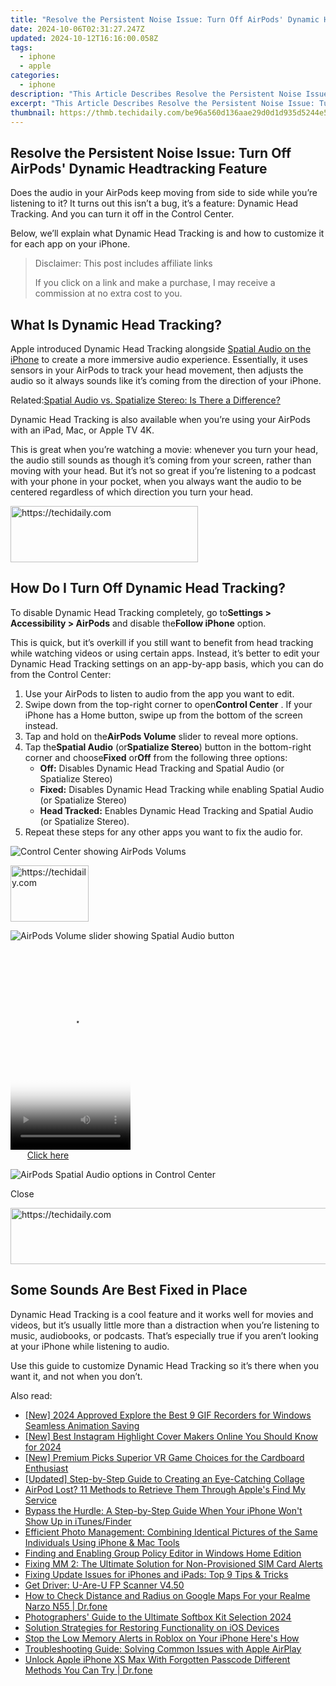 ```yaml
---
title: "Resolve the Persistent Noise Issue: Turn Off AirPods' Dynamic Headtracking Feature"
date: 2024-10-06T02:31:27.247Z
updated: 2024-10-12T16:16:00.058Z
tags:
  - iphone
  - apple
categories:
  - iphone
description: "This Article Describes Resolve the Persistent Noise Issue: Turn Off AirPods' Dynamic Headtracking Feature"
excerpt: "This Article Describes Resolve the Persistent Noise Issue: Turn Off AirPods' Dynamic Headtracking Feature"
thumbnail: https://thmb.techidaily.com/be96a560d136aae29d0d1d935d5244e5292b9067e58872c0b73ef94229888129.jpg
---
```


## Resolve the Persistent Noise Issue: Turn Off AirPods' Dynamic Headtracking Feature

 Does the audio in your AirPods keep moving from side to side while you’re listening to it? It turns out this isn’t a bug, it’s a feature: Dynamic Head Tracking. And you can turn it off in the Control Center.

 Below, we’ll explain what Dynamic Head Tracking is and how to customize it for each app on your iPhone.

>  Disclaimer: This post includes affiliate links
>
>  If you click on a link and make a purchase, I may receive a commission at no extra cost to you.
>

## What Is Dynamic Head Tracking?

 Apple introduced Dynamic Head Tracking alongside [Spatial Audio on the iPhone](https://www.makeuseof.com/what-is-spatial-audio/) to create a more immersive audio experience. Essentially, it uses sensors in your AirPods to track your head movement, then adjusts the audio so it always sounds like it’s coming from the direction of your iPhone.

 Related:[Spatial Audio vs. Spatialize Stereo: Is There a Difference?](https://www.makeuseof.com/spatial-audio-vs-spatialize-stereo/)

 Dynamic Head Tracking is also available when you’re using your AirPods with an iPad, Mac, or Apple TV 4K.

 This is great when you’re watching a movie: whenever you turn your head, the audio still sounds as though it’s coming from your screen, rather than moving with your head. But it’s not so great if you’re listening to a podcast with your phone in your pocket, when you always want the audio to be centered regardless of which direction you turn your head.

<!-- affiliate ads begin -->
<a href="https://aligracehair.sjv.io/c/5597632/1896527/19272" target="_top" id="1896527">
  <img src="//a.impactradius-go.com/display-ad/19272-1896527" border="0" alt="https://techidaily.com" width="300" height="90"/>
</a>
<img height="0" width="0" src="https://aligracehair.sjv.io/i/5597632/1896527/19272" style="position:absolute;visibility:hidden;" border="0" />
<!-- affiliate ads end -->

## How Do I Turn Off Dynamic Head Tracking?

 To disable Dynamic Head Tracking completely, go to**Settings > Accessibility > AirPods** and disable the**Follow iPhone** option.

 This is quick, but it’s overkill if you still want to benefit from head tracking while watching videos or using certain apps. Instead, it’s better to edit your Dynamic Head Tracking settings on an app-by-app basis, which you can do from the Control Center:

1. Use your AirPods to listen to audio from the app you want to edit.
2. Swipe down from the top-right corner to open**Control Center** . If your iPhone has a Home button, swipe up from the bottom of the screen instead.
3. Tap and hold on the**AirPods Volume** slider to reveal more options.
4. Tap the**Spatial Audio** (or**Spatialize Stereo**) button in the bottom-right corner and choose**Fixed** or**Off** from the following three options:  
   * **Off:** Disables Dynamic Head Tracking and Spatial Audio (or Spatialize Stereo)  
   * **Fixed:** Disables Dynamic Head Tracking while enabling Spatial Audio (or Spatialize Stereo)  
   * **Head Tracked:** Enables Dynamic Head Tracking and Spatial Audio (or Spatialize Stereo).
5. Repeat these steps for any other apps you want to fix the audio for.

![Control Center showing AirPods Volums](https://static1.makeuseofimages.com/wordpress/wp-content/uploads/2021/12/Control-Center-showing-AirPods-Volums.jpg)

<!-- affiliate ads begin -->
<a href="https://aligracehair.sjv.io/c/5597632/2135395/19272" target="_top" id="2135395">
  <img src="//a.impactradius-go.com/display-ad/19272-2135395" border="0" alt="https://techidaily.com" width="125" height="90"/>
</a>
<img height="0" width="0" src="https://aligracehair.sjv.io/i/5597632/2135395/19272" style="position:absolute;visibility:hidden;" border="0" />
<!-- affiliate ads end -->

![AirPods Volume slider showing Spatial Audio button](https://static1.makeuseofimages.com/wordpress/wp-content/uploads/2021/12/AirPods-Volume-slider-showing-Spatial-Audio-button.jpg)

<!-- affiliate ads begin -->
<span id="1702748">
					<video width="192" height="320" style="cursor:pointer"
           poster="//a.impactradius-go.com/display-clicktoplayimage/1702748.png"
           onclick="if(!this.playClicked){this.play();this.setAttribute('controls',true);this.playClicked=true;}">
	   <source src="//a.impactradius-go.com/display-ad/18544-1702748">
	   <img src="//a.impactradius-go.com/display-clicktoplayimage/1702748.png" style="border: none; height: 100%; width: 100%; object-fit: contain">
	</video>
	<div style="width:120px;text-align:center"><a href="javascript:window.open(decodeURIComponent('https%3A%2F%2Ftwopages.pxf.io%2Fc%2F5597632%2F1702748%2F18544'), '_blank');void(0);">Click here</a></div>
</span>
<img height="0" width="0" src="https://imp.pxf.io/i/5597632/1702748/18544" style="position:absolute;visibility:hidden;" border="0" />
<!-- affiliate ads end -->

![AirPods Spatial Audio options in Control Center](https://static1.makeuseofimages.com/wordpress/wp-content/uploads/2021/12/AirPods-Spatial-Audio-options-in-Control-Center.jpg)

Close

<!-- affiliate ads begin -->
<a href="https://laganoo.pxf.io/c/5597632/1657399/16446" target="_top" id="1657399">
  <img src="//a.impactradius-go.com/display-ad/16446-1657399" border="0" alt="https://techidaily.com" width="728" height="90"/>
</a>
<img height="0" width="0" src="https://laganoo.pxf.io/i/5597632/1657399/16446" style="position:absolute;visibility:hidden;" border="0" />
<!-- affiliate ads end -->

## Some Sounds Are Best Fixed in Place

 Dynamic Head Tracking is a cool feature and it works well for movies and videos, but it’s usually little more than a distraction when you’re listening to music, audiobooks, or podcasts. That’s especially true if you aren’t looking at your iPhone while listening to audio.

 Use this guide to customize Dynamic Head Tracking so it’s there when you want it, and not when you don’t.

<ins class="adsbygoogle"
     style="display:block"
     data-ad-format="autorelaxed"
     data-ad-client="ca-pub-7571918770474297"
     data-ad-slot="1223367746"></ins>

<ins class="adsbygoogle"
     style="display:block"
     data-ad-client="ca-pub-7571918770474297"
     data-ad-slot="8358498916"
     data-ad-format="auto"
     data-full-width-responsive="true"></ins>

<span class="atpl-alsoreadstyle">Also read:</span>
<div><ul>
<li><a href="https://screen-activity-recording.techidaily.com/new-2024-approved-explore-the-best-9-gif-recorders-for-windows-seamless-animation-saving/"><u>[New] 2024 Approved Explore the Best 9 GIF Recorders for Windows Seamless Animation Saving</u></a></li>
<li><a href="https://instagram-videos.techidaily.com/new-best-instagram-highlight-cover-makers-online-you-should-know-for-2024/"><u>[New] Best Instagram Highlight Cover Makers Online You Should Know for 2024</u></a></li>
<li><a href="https://extra-skills.techidaily.com/new-premium-picks-superior-vr-game-choices-for-the-cardboard-enthusiast/"><u>[New] Premium Picks Superior VR Game Choices for the Cardboard Enthusiast</u></a></li>
<li><a href="https://extra-approaches.techidaily.com/updated-step-by-step-guide-to-creating-an-eye-catching-collage/"><u>[Updated] Step-by-Step Guide to Creating an Eye-Catching Collage</u></a></li>
<li><a href="https://fox-that.techidaily.com/airpod-lost-11-methods-to-retrieve-them-through-apples-find-my-service/"><u>AirPod Lost? 11 Methods to Retrieve Them Through Apple's Find My Service</u></a></li>
<li><a href="https://fox-that.techidaily.com/bypass-the-hurdle-a-step-by-step-guide-when-your-iphone-wont-show-up-in-itunesfinder/"><u>Bypass the Hurdle: A Step-by-Step Guide When Your iPhone Won't Show Up in iTunes/Finder</u></a></li>
<li><a href="https://fox-that.techidaily.com/efficient-photo-management-combining-identical-pictures-of-the-same-individuals-using-iphone-and-mac-tools/"><u>Efficient Photo Management: Combining Identical Pictures of the Same Individuals Using iPhone & Mac Tools</u></a></li>
<li><a href="https://win-answers.techidaily.com/finding-and-enabling-group-policy-editor-in-windows-home-edition/"><u>Finding and Enabling Group Policy Editor in Windows Home Edition</u></a></li>
<li><a href="https://fox-that.techidaily.com/fixing-mm-2-the-ultimate-solution-for-non-provisioned-sim-card-alerts/"><u>Fixing MM 2: The Ultimate Solution for Non-Provisioned SIM Card Alerts</u></a></li>
<li><a href="https://fox-that.techidaily.com/fixing-update-issues-for-iphones-and-ipads-top-9-tips-and-tricks/"><u>Fixing Update Issues for iPhones and iPads: Top 9 Tips & Tricks</u></a></li>
<li><a href="https://driver-install.techidaily.com/get-driver-u-are-u-fp-scanner-v450/"><u>Get Driver: U-Are-U FP Scanner V4.50</u></a></li>
<li><a href="https://android-location-track.techidaily.com/how-to-check-distance-and-radius-on-google-maps-for-your-realme-narzo-n55-drfone-by-drfone-virtual-android/"><u>How to Check Distance and Radius on Google Maps For your Realme Narzo N55 | Dr.fone</u></a></li>
<li><a href="https://buynow-info.techidaily.com/photographers-guide-to-the-ultimate-softbox-kit-selection-2024/"><u>Photographers' Guide to the Ultimate Softbox Kit Selection 2024</u></a></li>
<li><a href="https://fox-that.techidaily.com/solution-strategies-for-restoring-functionality-on-ios-devices/"><u>Solution Strategies for Restoring Functionality on iOS Devices</u></a></li>
<li><a href="https://fox-that.techidaily.com/stop-the-low-memory-alerts-in-roblox-on-your-iphone-heres-how/"><u>Stop the Low Memory Alerts in Roblox on Your iPhone Here's How</u></a></li>
<li><a href="https://fox-that.techidaily.com/troubleshooting-guide-solving-common-issues-with-apple-airplay/"><u>Troubleshooting Guide: Solving Common Issues with Apple AirPlay</u></a></li>
<li><a href="https://iphone-unlock.techidaily.com/unlock-apple-iphone-xs-max-with-forgotten-passcode-different-methods-you-can-try-drfone-by-drfone-ios/"><u>Unlock Apple iPhone XS Max With Forgotten Passcode Different Methods You Can Try | Dr.fone</u></a></li>
</ul></div>

